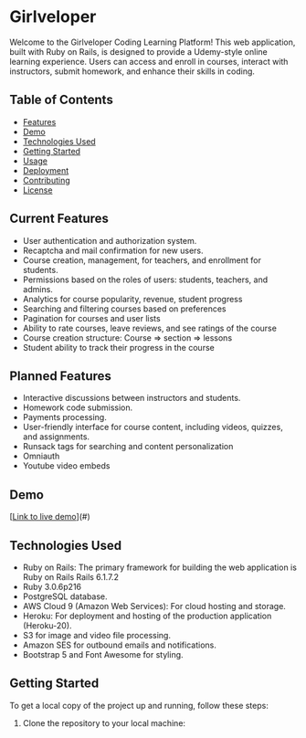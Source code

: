 # Girlveloper

Welcome to the Girlveloper Coding Learning Platform! This web application, built with Ruby on Rails, is designed to provide a Udemy-style online learning experience. Users can access and enroll in courses, interact with instructors, submit homework, and enhance their skills in coding.

## Table of Contents

- [Features](#features)
- [Demo](#demo)
- [Technologies Used](#technologies-used)
- [Getting Started](#getting-started)
- [Usage](#usage)
- [Deployment](#deployment)
- [Contributing](#contributing)
- [License](#license)

## Current Features

- User authentication and authorization system.
- Recaptcha and mail confirmation for new users.
- Course creation, management, for teachers, and enrollment for students.
- Permissions based on the roles of users: students, teachers, and admins.
- Analytics for course popularity, revenue, student progress
- Searching and filtering courses based on preferences
- Pagination for courses and user lists
- Ability to rate courses, leave reviews, and see ratings of the course
- Course creation structure: Course => section => lessons
- Student ability to track their progress in the course

## Planned Features
- Interactive discussions between instructors and students.
- Homework code submission.
- Payments processing.
- User-friendly interface for course content, including videos, quizzes, and assignments.
- Runsack tags for searching and content personalization
- Omniauth
- Youtube video embeds

## Demo

[[Link to live demo](https://girlveloper-90fb34f97b30.herokuapp.com/)](#)

## Technologies Used

- Ruby on Rails: The primary framework for building the web application is Ruby on Rails Rails 6.1.7.2
- Ruby 3.0.6p216
- PostgreSQL database.
- AWS Cloud 9 (Amazon Web Services): For cloud hosting and storage.
- Heroku: For deployment and hosting of the production application (Heroku-20).
- S3 for image and video file processing.
- Amazon SES for outbound emails and notifications.
- Bootstrap 5 and Font Awesome for styling.

## Getting Started

To get a local copy of the project up and running, follow these steps:

1. Clone the repository to your local machine:
